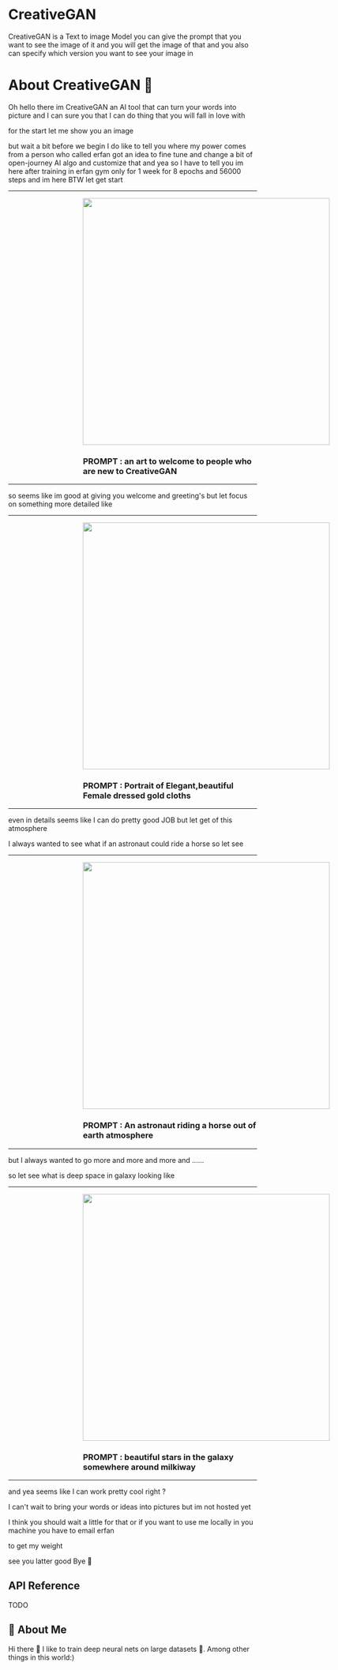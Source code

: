# CreativeGAN

CreativeGAN is a Text to image Model you can give the prompt that you want to see the image of it and you will get the
image of that and you also can specify which version you want to see your image in

# About CreativeGAN 👋

Oh hello there im CreativeGAN
an AI tool that can turn your words into picture
and I can sure you that I can do thing that you will fall in love with

for the start let me show you an image

but wait a bit before we begin I do like to tell you where my power comes from
a person who called erfan got an idea to fine tune and change a bit of open-journey
AI algo and customize that and yea so I have to tell you im here after training in erfan gym only for 1 week for
8 epochs and 56000 steps and im here BTW let get start


<div>
<hr>
<img style='margin-left: 30%' width='500' height='500' src='https://ai.motionnation.net/pics/README-welcome%20to%20creativeGan.png'/>


</div>
<h3 style="margin-left: 30%">PROMPT :  an art to welcome to people who are new to CreativeGAN</h3>
<hr>

so seems like im good at giving you welcome and greeting's but let focus on something more detailed like



<div>
<hr>
<img style='margin-left: 30%' width='500' height='500' src='https://ai.motionnation.net/pics/README-portrait%20of%20female%20draconian,%20intricate,%20elegant.png'/>


</div>
<h3 style="margin-left: 30%">PROMPT :  Portrait of Elegant,beautiful Female dressed gold cloths</h3>
<hr>

even in details seems like I can do pretty good JOB but let get of this atmosphere

I always wanted to see what if an astronaut could ride a horse so let see

<div>
<hr>
<img style='margin-left: 30%' width='500' height='500' src='https://ai.motionnation.net/pics/README-an%20astronaut%20riding%20a%20horse.png'/>


</div>
<h3 style="margin-left: 30%">PROMPT : An astronaut riding a horse out of earth atmosphere</h3>
<hr>

but I always wanted to go more and more and more and ......

so let see what is deep space in galaxy looking like 

<div>
<hr>
<img style='margin-left: 30%' width='500' height='500' src='https://ai.motionnation.net/pics/README-beautiful%20stars%20in%20galaxy%20space.png'/>


</div>
<h3 style="margin-left: 30%">PROMPT : beautiful stars in the galaxy somewhere around milkiway</h3>
<hr>

and yea seems like I can work pretty cool right ?

I can't wait to bring your words or ideas into pictures but im not hosted yet 

I think you should wait a little for that or if you want to use me locally in you machine you have to email erfan 

to get my weight

see you latter good Bye  👋

## API Reference

TODO

## 🚀 About Me

Hi there 👋 I like to train deep neural nets on large datasets 🧠. Among other things in this world:)

